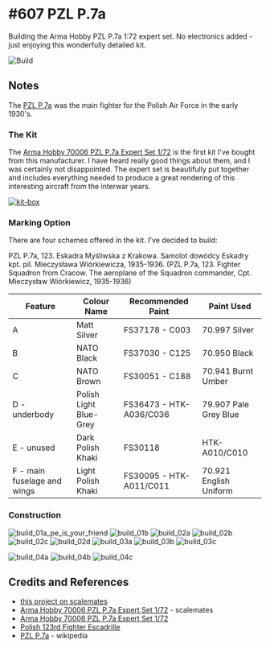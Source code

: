# #607 PZL P.7a

Building the Arma Hobby PZL P.7a 1:72 expert set.  No electronics added - just enjoying this wonderfully detailed kit.

![Build](./assets/P7a_build.jpg?raw=true)

## Notes

The [PZL P.7a](https://en.wikipedia.org/wiki/PZL_P.7) was the main fighter for the Polish Air Force in the early 1930's.

### The Kit

The [Arma Hobby 70006 PZL P.7a Expert Set 1/72](https://www.armahobby.com/pzl-p-7a-expert-set.html)
is the first kit I've bought from this manufacturer. I have heard really good things about them,
and I was certainly not disappointed. The expert set is beautifully put together and includes everything needed
to produce a great rendering of this interesting aircraft from the interwar years.

[![kit-box](./assets/kit-box.jpg?raw=true)](https://www.armahobby.com/pzl-p-7a-expert-set.html)

### Marking Option

There are four schemes offered in the kit. I've decided to build:

PZL P.7a, 123. Eskadra Myśliwska z Krakowa. Samolot dowódcy Eskadry kpt. pil. Mieczysława Wiórkiewicza, 1935-1936.
(PZL P.7a, 123. Fighter Squadron from Cracow. The aeroplane of the Squadron commander, Cpt.  Mieczysław Wiórkiewicz, 1935-1936)

| Feature                     | Colour Name            | Recommended Paint       | Paint Used |
|-----------------------------|------------------------|-------------------------|------------|
| A                           | Matt Silver            | FS37178 - C003          | 70.997 Silver |
| B                           | NATO Black             | FS37030 - C125          | 70.950 Black |
| C                           | NATO Brown             | FS30051 - C188          | 70.941 Burnt Umber |
| D - underbody               | Polish Light Blue-Grey | FS36473 - HTK-A036/C036 | 79.907 Pale Grey Blue  |
| E - unused                  | Dark Polish Khaki      | FS30118 | HTK-A010/C010 | 70.873 US Field Drab |
| F - main fuselage and wings | Light Polish Khaki     | FS30095 - HTK-A011/C011 | 70.921 English Uniform |

### Construction

![build_01a_pe_is_your_friend](./assets/build_01a_pe_is_your_friend.jpg?raw=true)
![build_01b](./assets/build_01b.jpg?raw=true)
![build_02a](./assets/build_02a.jpg?raw=true)
![build_02b](./assets/build_02b.jpg?raw=true)
![build_02c](./assets/build_02c.jpg?raw=true)
![build_02d](./assets/build_02d.jpg?raw=true)
![build_03a](./assets/build_03a.jpg?raw=true)
![build_03b](./assets/build_03b.jpg?raw=true)
![build_03c](./assets/build_03c.jpg?raw=true)

![build_04a](./assets/build_04a.jpg?raw=true)
![build_04b](./assets/build_04b.jpg?raw=true)
![build_04c](./assets/build_04c.jpg?raw=true)

## Credits and References

* [this project on scalemates](https://www.scalemates.com/profiles/mate.php?id=74137&p=projects&project=107741)
* [Arma Hobby 70006 PZL P.7a Expert Set 1/72](https://www.scalemates.com/kits/arma-hobby-70006-pzl-p7a--1026288) - scalemates
* [Arma Hobby 70006 PZL P.7a Expert Set 1/72](https://www.armahobby.com/pzl-p-7a-expert-set.html)
* [Polish 123rd Fighter Escadrille](https://en.wikipedia.org/wiki/Polish_123rd_Fighter_Escadrille)
* [PZL P.7a](https://en.wikipedia.org/wiki/PZL_P.7) - wikipedia
